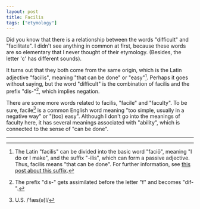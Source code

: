 ```yaml
---
layout: post
title: Facilis
tags: ["etymology"]
---
```


Did you know that there is a relationship between the words "difficult" and "facilitate".
I didn't see anything in common at first, because these words are so elementary that I never thought of their etymology.
(Besides, the letter 'c' has different sounds).

It turns out that they both come from the same origin, which is the Latin adjective "facilis", meaning "that can be done" or "easy"[^ficilis-etymology].
Perhaps it goes without saying, but the word "difficult" is the combination of facilis and the prefix "dis-"[^dis-formation], which implies negation.

There are some more words related to facilis, "facile" and "faculty".
To be sure, facile[^facile-pron] is a common English word meaning "too simple, usually in a negative way" or "(too) easy".
Although I don't go into the meanings of faculty here, it has several meanings associated with "ability", which is connected to the sense of "can be done".

---

[^ficilis-etymology]: The Latin "facilis" can be divided into the basic word "faciō", meaning "I do or I make", and the suffix "-ilis", which can form a passive adjective. Thus, facilis means "that can be done". For further information, see [this post about this suffix](https://koki-yamaguchi.github.io/2021/12/05/ile.html).
[^dis-formation]: The prefix "dis-" gets assimilated before the letter "f" and becomes "dif-".
[^facile-pron]: U.S. /ˈfæs(ə)l/
